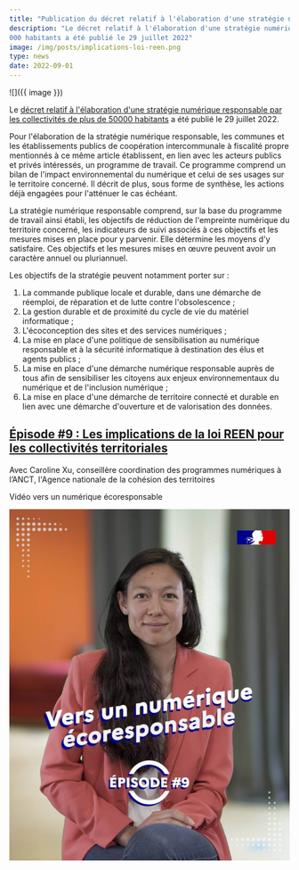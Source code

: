 ```yaml
---
title: "Publication du décret relatif à l'élaboration d'une stratégie numérique responsable par les collectivités"
description: "Le décret relatif à l'élaboration d'une stratégie numérique responsable par les collectivités de plus de 50
000 habitants a été publié le 29 juillet 2022"
image: /img/posts/implications-loi-reen.png
type: news
date: 2022-09-01
---
```


![]({{ image }})

Le [décret relatif à l'élaboration d'une stratégie numérique responsable par les collectivités de plus de 50000 habitants](https://www.legifrance.gouv.fr/jorf/id/JORFTEXT000046113741) a été publié le 29 juillet 2022.

Pour l'élaboration de la stratégie numérique responsable, les communes et les établissements publics de coopération intercommunale à fiscalité propre mentionnés à ce même article établissent, en lien avec les acteurs publics et privés intéressés, un programme de travail. Ce programme comprend un bilan de l'impact environnemental du numérique et celui de ses usages sur le territoire concerné. Il décrit de plus, sous forme de synthèse, les actions déjà engagées pour l'atténuer le cas échéant.

La stratégie numérique responsable comprend, sur la base du programme de travail ainsi établi, les objectifs de réduction de l'empreinte numérique du territoire concerné, les indicateurs de suivi associés à ces objectifs et les mesures mises en place pour y parvenir. Elle détermine les moyens d'y satisfaire. Ces objectifs et les mesures mises en œuvre peuvent avoir un caractère annuel ou pluriannuel.

Les objectifs de la stratégie peuvent notamment porter sur :
1. La commande publique locale et durable, dans une démarche de réemploi, de réparation et de lutte contre l'obsolescence ;
2. La gestion durable et de proximité du cycle de vie du matériel informatique ;
3. L'écoconception des sites et des services numériques ;
4. La mise en place d'une politique de sensibilisation au numérique responsable et à la sécurité informatique à destination des élus et agents publics ;
5. La mise en place d'une démarche numérique responsable auprès de tous afin de sensibiliser les citoyens aux enjeux environnementaux du numérique et de l'inclusion numérique ;
6. La mise en place d'une démarche de territoire connecté et durable en lien avec une démarche d'ouverture et de valorisation des données.

<div class="fr-py-3w">
<div class="fr-card fr-card--horizontal fr-enlarge-link">
<div class="fr-card__body">
<h2 class="fr-card__title">
<a href="/publications/videos-vers-un-numerique-ecoresponsable/episode-9-loi-reen-et-collectivites-territoriales/" class="fr-card__link">Épisode #9 : Les implications de la loi REEN pour les collectivités territoriales</a>
</h2>
<p class="fr-card__desc">Avec Caroline Xu, conseillère coordination des programmes numériques à l’ANCT, l'Agence nationale de la cohésion des territoires</p>
<p class="fr-card__detail ">Vidéo vers un numérique écoresponsable</p>
</div>
<div class="fr-card__img">
<img src="/img/videos/apercu-episode9.jpg" alt="">
</div>
</div>
</div>
</div>
